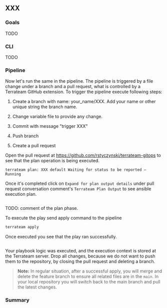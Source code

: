 ## XXX

### Goals

TODO

### CLI

TODO

### Pipeline

Now let's run the same in the pipeline. The pipeline is triggered by a file change under a branch and a pull request, what is controlled by a Terrateam GitHub extension. To trigger the pipeline execute following steps:

1. Create a branch with name: your_name/XXX. Add your name or other unique string the branch name.

2. Change variable file to provide any change.

3. Commit with message "trigger XXX"

4. Push branch

5. Create a pull request

Open the pull request at https://github.com/rstyczynski/terrateam-gitops to see that the plan operation is being executed.

```text
terrateam plan: XXX default Waiting for status to be reported — Running
```

Once it's completed click on `Expand for plan output details` under pull request conversation comment's `Terrateam Plan Output` to see ansible execution plan.

```text
```

TODO: comment of the plan phase.

To execute the play send apply command to the pipeline

```bash
terrateam apply
```

Once executed you see that the play ran successfully.

```text
```

Your playbook logic was executed, and the execution context is stored at the Terrateam server. Drop all changes, because we do not want to push them to the repository, by closing the pull request and deleting a branch.

> **Note:** In regular situation, after a successful apply, you will merge and delete the feature branch to ensure all related files are in the `main`. In your local repository you will switch back to the main branch and pull the latest changes.

### Summary

